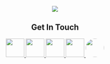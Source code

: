 <p align="center">
  <img src="https://capsule-render.vercel.app/api?type=waving&height=111&color=gradient&customColorList=0,2,2,5,30&text=Hello%20World!&descAlign=57&animation=blink&fontAlignY=50"/>
</p>

<h2 align="center"> Get In Touch</h2>
<div align="center">
  <a href="https://www.instagram.com/thepiyushmalhotra/">
    <img height="50" src="https://www.vectorlogo.zone/logos/instagram/instagram-icon.svg"/>
  </a>
  <a href="https://www.instagram.com/thepiyushmalhotra/">
    <img height="50" src="https://www.vectorlogo.zone/logos/linkedin/linkedin-tile.svg"/>
  </a>
  <a href="https://www.instagram.com/thepiyushmalhotra/">
    <img height="50" src="https://freelogopng.com/images/all_img/1690643591twitter-x-logo-png.png"/>
  </a>
  <a href="https://www.instagram.com/thepiyushmalhotra/">
    <img height="50" src="https://www.vectorlogo.zone/logos/discord/discord-icon.svg"/>
  </a>
  <a href="https://www.instagram.com/thepiyushmalhotra/" style="border-radius: 10px; overflow: hidden;">
    <img height="50" style="border-radius: 50px;" src="https://vectorified.com/images/personal-website-icon-28.png"/>
  </a>
</div>
